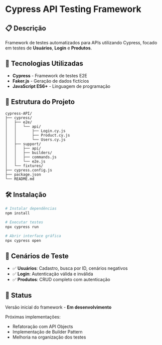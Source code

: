 # Cypress API Testing Framework

## 📋 Descrição
Framework de testes automatizados para APIs utilizando Cypress, focado em testes de **Usuários**, **Login** e **Produtos**.

## 🚀 Tecnologias Utilizadas
- **Cypress** - Framework de testes E2E
- **Faker.js** - Geração de dados fictícios
- **JavaScript ES6+** - Linguagem de programação

## 📁 Estrutura do Projeto
```
cypress-API/
├── cypress/
│   ├── e2e/
│   │   └── api/
│   │       ├── Login.cy.js
│   │       ├── Product.cy.js
│   │       └── Users.cy.js
│   ├── support/
│   │   ├── api/
│   │   ├── builders/
│   │   ├── commands.js
│   │   └── e2e.js
│   └── fixtures/
├── cypress.config.js
├── package.json
└── README.md
```

## 🛠️ Instalação
```bash
# Instalar dependências
npm install

# Executar testes
npx cypress run

# Abrir interface gráfica
npx cypress open
```

## 🧪 Cenários de Teste
- ✅ **Usuários**: Cadastro, busca por ID, cenários negativos
- ✅ **Login**: Autenticação válida e inválida
- ✅ **Produtos**: CRUD completo com autenticação

## 🔄 Status
Versão inicial do framework - **Em desenvolvimento**

Próximas implementações:
- Refatoração com API Objects
- Implementação de Builder Pattern
- Melhoria na organização dos testes